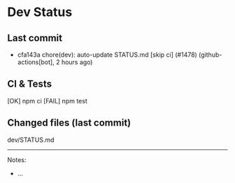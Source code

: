 # Dev Status

## Last commit
- cfa143a chore(dev): auto-update STATUS.md [skip ci] (#1478) (github-actions[bot], 2 hours ago)
## CI & Tests
[OK] npm ci
[FAIL] npm test

## Changed files (last commit)
dev/STATUS.md

---
Notes:
- ...
